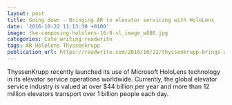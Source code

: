 ```yaml
---
layout: post
title: Going down - Bringing AR to elevator servicing with HoloLens
date: '2016-10-22 11:13:30 +0100'
image: tke-composing-hololens-16-9-sl_image_w886.jpg
categories: Cate writing readwrite
tags: AR Hololens Thyssenkrupp
publication_url: https://readwrite.com/2016/10/22/thyssenkrupp-brings-ar-to-elevator-servicing-with-microsoft-hololens-il1/
---
```


ThyssenKrupp recently launched its use of Microsoft HoloLens technology in its elevator service operations worldwide. Currently, the global elevator service industry is valued at over $44 billion per year and more than 12 million elevators transport over 1 billion people each day.
